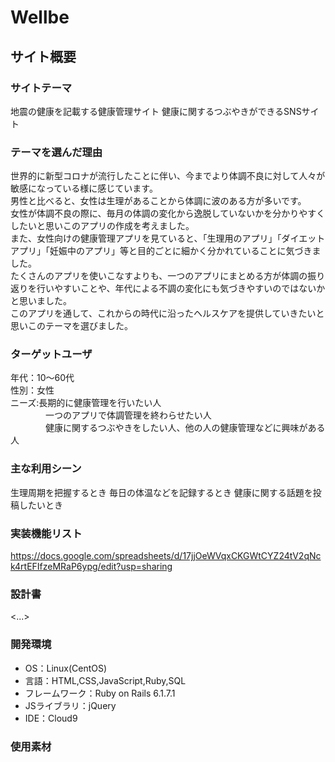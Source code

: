 # Wellbe

## サイト概要
### サイトテーマ
地震の健康を記載する健康管理サイト
健康に関するつぶやきができるSNSサイト

### テーマを選んだ理由
世界的に新型コロナが流行したことに伴い、今までより体調不良に対して人々が敏感になっている様に感じています。<br>
男性と比べると、女性は生理があることから体調に波のある方が多いです。<br>
女性が体調不良の際に、毎月の体調の変化から逸脱していないかを分かりやすくしたいと思いこのアプリの作成を考えました。<br>
また、女性向けの健康管理アプリを見ていると、「生理用のアプリ」「ダイエットアプリ」「妊娠中のアプリ」等と目的ごとに細かく分かれていることに気づきました。<br>
たくさんのアプリを使いこなすよりも、一つのアプリにまとめる方が体調の振り返りを行いやすいことや、年代による不調の変化にも気づきやすいのではないかと思いました。<br>
このアプリを通して、これからの時代に沿ったヘルスケアを提供していきたいと思いこのテーマを選びました。

### ターゲットユーザ
年代：10～60代<br>
性別：女性<br>
ニーズ:長期的に健康管理を行いたい人<br>
&emsp;&emsp;&emsp;&emsp;一つのアプリで体調管理を終わらせたい人<br>
&emsp;&emsp;&emsp;&emsp;健康に関するつぶやきをしたい人、他の人の健康管理などに興味がある人

### 主な利用シーン
生理周期を把握するとき
毎日の体温などを記録するとき
健康に関する話題を投稿したいとき
 
### 実装機能リスト
https://docs.google.com/spreadsheets/d/17jjOeWVqxCKGWtCYZ24tV2qNck4rtEFIfzeMRaP6ypg/edit?usp=sharing

### 設計書
<...>

### 開発環境
- OS：Linux(CentOS)
- 言語：HTML,CSS,JavaScript,Ruby,SQL
- フレームワーク：Ruby on Rails 6.1.7.1
- JSライブラリ：jQuery
- IDE：Cloud9

### 使用素材

